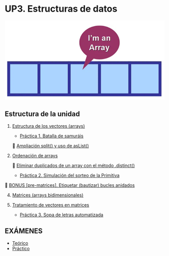 # UP3. Estructuras de datos
![array](array.PNG)

## Estructura de la unidad
1.  [Estructura de los vectores (arrays)](https://pbendom3.github.io/prog-1cfgs-daw/ups/UP3/3_1_arrays/index.html)

     - [Práctica 1. Batalla de samuráis](2_Práctica1_Batalla_de_samuráis.pdf)
    
    :pushpin: [Ampliación split() y uso de asList()](https://pbendom3.github.io/prog-1cfgs-daw/ups/UP3/3_2_split_aslist/index.html)
       
2.  [Ordenación de arrays](https://pbendom3.github.io/prog-1cfgs-daw/ups/UP3/3_3_ordenacion/index.html)

     :pushpin: [Eliminar duplicados de un array con el método .distinct()](https://pbendom3.github.io/prog-1cfgs-daw/ups/UP3/3_4_duplicados/index.html)

     - [Práctica 2. Simulación del sorteo de la Primitiva](6_Práctica2_Simulación_del_sorteo_de_la_Primitiva.pdf)

:gift: [BONUS [pre-matrices]. Etiquetar (bautizar) bucles anidados](https://pbendom3.github.io/prog-1cfgs-daw/ups/UP3/3_5_etiquetas/index.html)

4.  [Matrices (arrays bidimensionales)](https://pbendom3.github.io/prog-1cfgs-daw/ups/UP3/3_6_matrices/index.html)
5.  [Tratamiento de vectores en matrices](https://pbendom3.github.io/prog-1cfgs-daw/ups/UP3/3_7_vectores_matrices/index.html)

     - [Práctica 3. Sopa de letras automatizada](10_Práctica_3_Sopa_de_letras.pdf)
   
## EXÁMENES
- [Teórico](11_EXAMEN_TEÓRICO_UD3.pdf)
- [Práctico](12_EXAMEN_PRÁCTICO_UD3.pdf)
